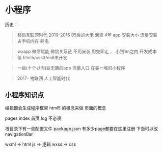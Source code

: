 # 小程序

历史：
> 移动互联网时代 2010-2016
  85后的大佬 滴滴 4年
  app 安装大小 流量安装 占手机内存 耗电

> wxapp 微信赋能 微信关系链
  不用安装 用完即走 ， 小到1m之内 开发成本低 html5/css3/es6来开发

> 一些(十个以内)巨无霸的app 流量入口 在装一堆的小程序

> 2017-   物联网 人工智能时代

## 小程序知识点 
编辑器会生成程序框架
html5 的概念来做 页面的概念

pages 
  index 首页
  log 不必须

根目录下有一些配置文件 package.json 有多少page都要在这里注册
下面可以改 navigationBar

wxml => html 
js => 逻辑
wxss => css